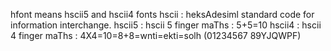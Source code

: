 hfont means hscii5 and hscii4 fonts
hscii : heksAdesiml standard code for information interchange.
hscii5 : hscii 5 finger maThs : 5+5=10
hscii4 : hscii 4 finger maThs : 4X4=10=8+8=wnti=ekti=solh (01234567 89YJQWPF)
